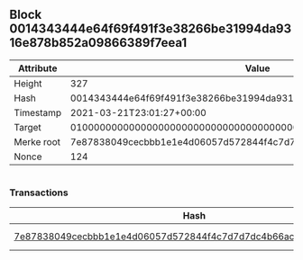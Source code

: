 ## Block 0014343444e64f69f491f3e38266be31994da9316e878b852a09866389f7eea1

Attribute | Value
--- | ---
Height | 327
Hash | 0014343444e64f69f491f3e38266be31994da9316e878b852a09866389f7eea1
Timestamp | 2021-03-21T23:01:27+00:00
Target | 0100000000000000000000000000000000000000000000000000000000000000
Merke root | 7e87838049cecbbb1e1e4d06057d572844f4c7d7d7dc4b66ace86352dd7947d4
Nonce | 124

```

```

### Transactions

Hash | Amount
--- | ---
[7e87838049cecbbb1e1e4d06057d572844f4c7d7d7dc4b66ace86352dd7947d4](7e87838049cecbbb1e1e4d06057d572844f4c7d7d7dc4b66ace86352dd7947d4.md) | 10.00000000 SKEPTI 
